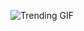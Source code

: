 ![Trending GIF](https://media0.giphy.com/media/YDEiyrRLa6ATrSNQND/giphy.gif?cid=8bb21772p52eopq7irdhr541u90yvez80dugms1dthnd6cqe&ep=v1_gifs_search&rid=giphy.gif&ct=g)
